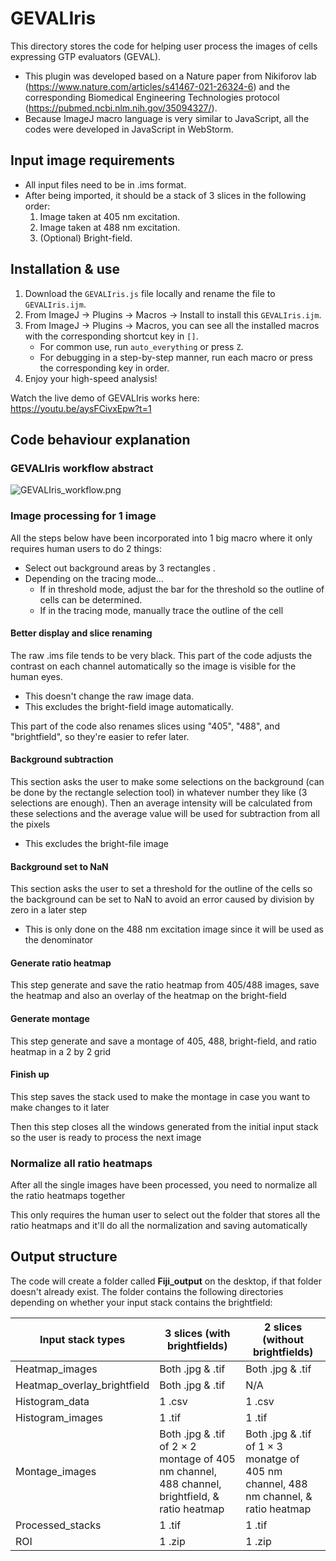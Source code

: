 # GEVALIris
This directory stores the code for helping user process the images of cells expressing GTP evaluators (GEVAL). 
* This plugin was developed based on a Nature paper from Nikiforov lab (https://www.nature.com/articles/s41467-021-26324-6) and the corresponding  Biomedical Engineering Technologies protocol (https://pubmed.ncbi.nlm.nih.gov/35094327/).
* Because ImageJ macro language is very similar to JavaScript, all the codes were developed in JavaScript in WebStorm. 

##  Input image requirements
* All input files need to be in .ims format.
* After being imported, it should be a stack of 3 slices in the following order: 
  1. Image taken at 405 nm excitation.
  2. Image taken at 488 nm excitation. 
  3. (Optional) Bright-field.
     

## Installation & use 
1. Download the `GEVALIris.js` file locally and rename the file to `GEVALIris.ijm`.
2. From ImageJ -> Plugins -> Macros -> Install to install this `GEVALIris.ijm`.
3. From ImageJ -> Plugins -> Macros, you can see all the installed macros with the corresponding shortcut key in `[]`.
    * For common use, run `auto_everything` or press `Z`.
    * For debugging in a step-by-step manner, run each macro or press the corresponding key in order.
4. Enjoy your high-speed analysis! 

Watch the live demo of GEVALIris works here: https://youtu.be/aysFCivxEpw?t=1

## Code behaviour explanation 

### GEVALIris workflow abstract
![GEVALIris_workflow.png](GEVALIris_workflow.png)

### Image processing for 1 image
All the steps below have been incorporated into 1 big macro where it only requires human users to do 2 things: 
* Select out background areas by 3 rectangles . 
* Depending on the tracing mode...
  * If in threshold mode, adjust the bar for the threshold so the outline of cells can be determined. 
  * If in the tracing mode, manually trace the outline of the cell 

#### Better display and slice renaming
The raw .ims file tends to be very black. This part of the code adjusts the contrast on each channel automatically so the image is visible for the human eyes.
* This doesn't change the raw image data. 
* This excludes the bright-field image automatically. 

This part of the code also renames slices using "405", "488", and "brightfield", so they're easier to refer later. 

#### Background subtraction 
This section asks the user to make some selections on the background (can be done by the rectangle selection tool) in whatever number they like (3 selections are enough). Then an average intensity will be calculated from these selections and the average value will be used for subtraction from all the pixels
* This excludes the bright-file image

#### Background set to NaN 
This section asks the user to set a threshold for the outline of the cells so the background can be set to NaN to avoid an error caused by division by zero in a later step
* This is only done on the 488 nm excitation image since it will be used as the denominator

#### Generate ratio heatmap
This step generate and save the ratio heatmap from 405/488 images, save the heatmap and also an overlay of the heatmap on the bright-field

#### Generate montage
This step generate and save a montage of 405, 488, bright-field, and ratio heatmap in a 2 by 2 grid

#### Finish up
This step saves the stack used to make the montage in case you want to make changes to it later

Then this step closes all the windows generated from the initial input stack so the user is ready to process the next image

### Normalize all ratio heatmaps
After all the single images have been processed, you need to normalize all the ratio heatmaps together

This only requires the human user to select out the folder that stores all the ratio heatmaps and it'll do all the normalization and saving automatically

## Output structure
The code will create a folder called __Fiji_output__ on the desktop, if that folder doesn't already exist. The folder contains the following directories depending on whether your input stack contains the brightfield:

| Input stack types           | 3 slices (with brightfields)                                                                   | 2 slices (without brightfields)                                                      |
|-----------------------------|------------------------------------------------------------------------------------------------|--------------------------------------------------------------------------------------|
| Heatmap_images              | Both .jpg & .tif                                                                               | Both .jpg & .tif                                                                     |
| Heatmap_overlay_brightfield | Both .jpg & .tif                                                                               | N/A                                                                                  |
| Histogram_data              | 1 .csv                                                                                         | 1 .csv                                                                               |
| Histogram_images            | 1 .tif                                                                                         | 1 .tif                                                                               |
| Montage_images              | Both .jpg & .tif of 2 × 2 montage of 405 nm channel, 488 channel, brightfield, & ratio heatmap | Both .jpg & .tif of 1 × 3 monatge of 405 nm channel, 488 nm channel, & ratio heatmap |
| Processed_stacks            | 1 .tif                                                                                         | 1 .tif                                                                               |
| ROI                         | 1 .zip                                                                                         | 1 .zip                                                                               |